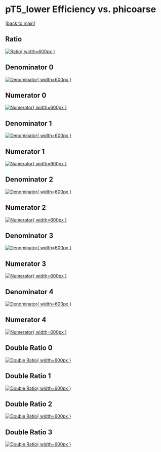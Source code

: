 # pT5_lower Efficiency vs. phicoarse

[[back to main](./)]



## Ratio

[![Ratio](../mtv/var/pT5_lower_vtr_321_0_eff_phicoarse.png){ width=600px }](../mtv/var/pT5_lower_vtr_321_0_eff_phicoarse.pdf)

## Denominator 0

[![Denominator](../mtv/den/pT5_lower_vtr_321_0_eff_phicoarse_den0.png){ width=600px }](../mtv/den/pT5_lower_vtr_321_0_eff_phicoarse_den0.pdf)

## Numerator 0

[![Numerator](../mtv/num/pT5_lower_vtr_321_0_eff_phicoarse_num0.png){ width=600px }](../mtv/num/pT5_lower_vtr_321_0_eff_phicoarse_num0.pdf)

## Denominator 1

[![Denominator](../mtv/den/pT5_lower_vtr_321_0_eff_phicoarse_den1.png){ width=600px }](../mtv/den/pT5_lower_vtr_321_0_eff_phicoarse_den1.pdf)

## Numerator 1

[![Numerator](../mtv/num/pT5_lower_vtr_321_0_eff_phicoarse_num1.png){ width=600px }](../mtv/num/pT5_lower_vtr_321_0_eff_phicoarse_num1.pdf)

## Denominator 2

[![Denominator](../mtv/den/pT5_lower_vtr_321_0_eff_phicoarse_den2.png){ width=600px }](../mtv/den/pT5_lower_vtr_321_0_eff_phicoarse_den2.pdf)

## Numerator 2

[![Numerator](../mtv/num/pT5_lower_vtr_321_0_eff_phicoarse_num2.png){ width=600px }](../mtv/num/pT5_lower_vtr_321_0_eff_phicoarse_num2.pdf)

## Denominator 3

[![Denominator](../mtv/den/pT5_lower_vtr_321_0_eff_phicoarse_den3.png){ width=600px }](../mtv/den/pT5_lower_vtr_321_0_eff_phicoarse_den3.pdf)

## Numerator 3

[![Numerator](../mtv/num/pT5_lower_vtr_321_0_eff_phicoarse_num3.png){ width=600px }](../mtv/num/pT5_lower_vtr_321_0_eff_phicoarse_num3.pdf)

## Denominator 4

[![Denominator](../mtv/den/pT5_lower_vtr_321_0_eff_phicoarse_den4.png){ width=600px }](../mtv/den/pT5_lower_vtr_321_0_eff_phicoarse_den4.pdf)

## Numerator 4

[![Numerator](../mtv/num/pT5_lower_vtr_321_0_eff_phicoarse_num4.png){ width=600px }](../mtv/num/pT5_lower_vtr_321_0_eff_phicoarse_num4.pdf)

## Double Ratio 0

[![Double Ratio](../mtv/ratio/pT5_lower_vtr_321_0_eff_phicoarse_ratio0.png){ width=600px }](../mtv/ratio/pT5_lower_vtr_321_0_eff_phicoarse_ratio0.pdf)

## Double Ratio 1

[![Double Ratio](../mtv/ratio/pT5_lower_vtr_321_0_eff_phicoarse_ratio1.png){ width=600px }](../mtv/ratio/pT5_lower_vtr_321_0_eff_phicoarse_ratio1.pdf)

## Double Ratio 2

[![Double Ratio](../mtv/ratio/pT5_lower_vtr_321_0_eff_phicoarse_ratio2.png){ width=600px }](../mtv/ratio/pT5_lower_vtr_321_0_eff_phicoarse_ratio2.pdf)

## Double Ratio 3

[![Double Ratio](../mtv/ratio/pT5_lower_vtr_321_0_eff_phicoarse_ratio3.png){ width=600px }](../mtv/ratio/pT5_lower_vtr_321_0_eff_phicoarse_ratio3.pdf)


